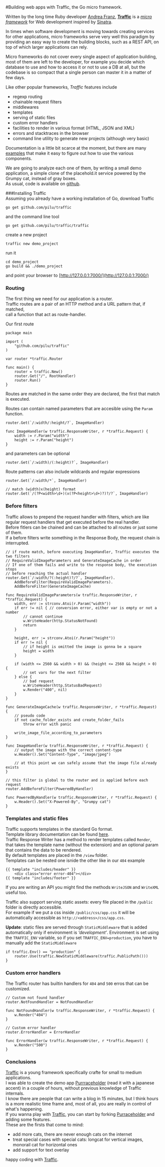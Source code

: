 #Building web apps with Traffic, the Go micro framework.  

Written by the long time Ruby developer [Andrea Franz][1],  [**Traffic**][5] is a [*micro framework*][4] for Web development inspired by [Sinatra][3].    
  
In times when software development is moving towards creating services for other applications, micro frameworks serve very well this paradigm by providing an easy way to create the building blocks, such as a REST API, on top of which larger applications can rely.  

Micro frameworks do not cover every single aspect of application building, most of them are left to the developer, for example you decide which database to use and how to access it or not to use a DB at all, but the codebase is so compact that a single person can master it in a matter of few days.

Like other popular frameworks, *Traffic* features include

- regexp routing 
- chainable request filters
- middlewares
- templates
- serving of static files
- custom error handlers
- facilities to render in various format (HTML, JSON and XML)
- errors and stacktraces in the browser
- command line utility to generate new projects (although very basic)

Documentation is a little bit scarce at the moment, but there are many [examples][9] that make it easy to figure out how to use the various components.

We are going to analyze each one of them, by writing a small demo application, a simple clone of the placehold.it service powered by the Grumpy cat, instead of gray boxes.  
As usual, code is available on [github][7].

###Installing Traffic  
Assuming you already have a working installation of Go, download Traffic   

`go get github.com/pilu/traffic`

and the command line tool  

`go get github.com/pilu/traffic/traffic`

create a new project

`traffic new demo_project`

run it

	cd demo_project  
	go build && ./demo_project

and point your browser to [http://127.0.0.1:7000/](http://127.0.0.1:7000/)

### Routing

The first thing we need for our application is a router.  
Traffic routes are a pair of an HTTP method and a URL pattern that, if matched,   
call a function that act as route-handler.  

Our first route 

```
package main

import (
	"github.com/pilu/traffic"
)

var router *traffic.Router

func main() {
	router = traffic.New()
	router.Get("/", RootHandler)
	router.Run()
}	
```

Routes are matched in the same order they are declared, the first that match is executed.  

Routes can contain named parameters that are accesible using the `Param` function.  

```
router.Get(`/:width/:height/?`, ImageHandler)

func ImageHandler(w traffic.ResponseWriter, r *traffic.Request) {
	width := r.Param("width")
	height := r.Param("height")
}
```

and parameters can be optional

```
router.Get(`/:width)/(:height)?`, ImageHandler)
```

Route patterns can also include wildcards and regular expressions
	
```
router.Get(`/:width/*`, ImageHandler)

// match (width)x(height) format
router.Get(`/(?P<width>\d+)(x(?P<height>\d+)?)?/?`, ImageHandler)

```

### Before filters

Traffic allows to prepend the request handler with filters, which are like regular request handlers that get executed before the real handler.  
Before fitlers can be chained and can be attached to all routes or just some of them.  
If a before filters write something in the Response Body, the request chain is interrupted.  

```
// if route match, before executing ImageHandler, Traffic executes the two filters
// RequireValidImageParameters and GenerateImageCache in order  
// If one of them fails and write to the response body, the execution stops
// before reaching the actual handler
router.Get(`/:width/?(:height)?/?`, ImageHandler).
	AddBeforeFilter(RequireValidImageParameters).
	AddBeforeFilter(GenerateImageCache)

func RequireValidImageParameters(w traffic.ResponseWriter, r *traffic.Request) {
	width, err := strconv.Atoi(r.Param("width")) 
	if err != nil { // conversion error, either var is empty or not a number
		// cannot continue
		w.WriteHeader(http.StatusNotFound) 
		return
	}

	height, err := strconv.Atoi(r.Param("height"))
	if err != nil {
		// if height is omitted the image is gonna be a square
		height = width 
	}

	if (width <= 2560 && width > 0) && (height <= 2560 && height > 0) {
		// set vars for the next filter
	} else {
		// bad request
		w.WriteHeader(http.StatusBadRequest)
		w.Render("400", nil)
	}
}	

func GenerateImageCache(w traffic.ResponseWriter, r *traffic.Request) {
	// pseudo code	
	if not cache_folder_exists and create_folder_fails
		throw error with panic

	write_image_file_according_to_parameters
}

func ImageHandler(w traffic.ResponseWriter, r *traffic.Request) {
	// output the image with the correct content-type
	w.Header().Set("Content-Type", "image/jpeg")

	// at this point we can safely assume that the image file already exists
}
	
// this filter is global to the router and is applied before each request
router.AddBeforeFilter(PoweredByHandler)

func PoweredByHandler(w traffic.ResponseWriter, r *traffic.Request) {
	w.Header().Set("X-Powered-By", "Grumpy cat")
}
```



### Templates and static files

Traffic supports templates in the standard Go format.  
Template library documentation can be found [here][8].  
Traffic Response Writer has a method to render templates called `Render`, that takes the template name (without the extension) and an optional param that contains the data to be rendered.   
By default templates are placed in the `/view` folder.  
Templates can be nested one isnide the other like in our `404` example

```
{{ template "includes/header" }}
	<div class="error error-404"></div>
{{ template "includes/footer" }}
``` 
If you are writing an API you might find the methods `WriteJSON` and `WriteXML` useful too.   

Traffic also support serving static assets: every file placed in the `/public` folder is directly accessible.  
For example if we put a css inside `/public/css/app.css` it will be automatically accessible as `http://<address>/css/app.css`.  

**Update**:  static files are served through `StaticMiddleware` that is added automatically only if environment is *‘development’*.
Environment is set using the `TRAFFIC_ENV` variable, so if you set `TRAFFIC_ENV=production`, you have to manually add the `StaticMiddleware`  

```   
if traffic.Env() == "production" {
    router.Use(traffic.NewStaticMiddleware(traffic.PublicPath()))
}
```


### Custom error handlers

The Traffic router has builtin handlers for `404` and `500` erros that can be customized.

```
// Custom not found handler
router.NotFoundHandler = NotFoundHandler

func NotFoundHandler(w traffic.ResponseWriter, r *traffic.Request) {
	w.Render("404")
}

// Custom error handler
router.ErrorHandler = ErrorHandler

func ErrorHandler(w traffic.ResponseWriter, r *traffic.Request) {
	w.Render("500")
}
```

### Conclusions

[Traffic][5] is a young framework specifically crafte for small to medium applications.  
I was able to create the demo app [Purrraceholder][7] (read it with a japanese accent) in a couple of hours, without previous knowledge of Traffic internals.  
I know there are people that can write a blog in 15 minutes, but I think hours is a more realistic time frame and, most of all, you are really in control of what's happening.  
If you wanna play with [Traffic][5], you can start by forking [Purraceholder][7] and adding some features.   
These are the firsts that come to mind:  

- add more cats, there are never enough cats on the internet
- treat special cases with special cats: longcat for vertical images, monorail cat for horizontal ones
- add support for text overlay

happy coding with [Traffic][5].



[1]: http://gravityblast.com/
[2]: http://www.samanthajohn.com/post/17643298219/dont-learn-rails
[3]: http://www.sinatrarb.com
[4]: http://flask.pocoo.org/docs/foreword/#what-does-micro-mean
[5]: https://github.com/pilu/traffic/
[6]: http://placehold.it/
[7]: https://github.com/wstucco/purrraceholder
[8]: http://golang.org/pkg/html/template/
[9]: https://github.com/pilu/traffic/blob/master/examples/